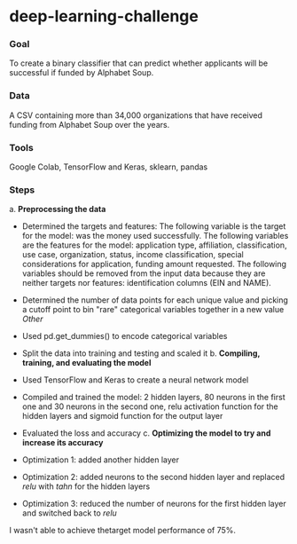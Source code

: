 # deep-learning-challenge
### Goal
To create a binary classifier that can predict whether applicants will be successful if funded by Alphabet Soup.
### Data
A CSV containing more than 34,000 organizations that have received funding from Alphabet Soup over the years.
### Tools
Google Colab, TensorFlow and Keras, sklearn, pandas
### Steps
a. **Preprocessing the data**
   - Determined the targets and features:
      The following variable is the target for the model: was the money used successfully.
      The following variables are the features for the model: application type, affiliation, classification, use case, organization, status, income classification, special considerations for application, funding amount requested.
      The following variables should be removed from the input data because they are neither targets nor features: identification columns (EIN and NAME). 
   - Determined the number of data points for each unique value and picking a cutoff point to bin "rare" categorical variables together in a new value *Other*
   - Used pd.get_dummies() to encode categorical variables
   - Split the data into training and testing and scaled it
b. **Compiling, training, and evaluating the model**

   - Used TensorFlow and Keras to create a neural network model
   - Compiled and trained the model: 2 hidden layers, 80 neurons in the first one and 30 neurons in the second one, relu activation function for the hidden layers and sigmoid function for the output layer
   - Evaluated the loss and accuracy
c. **Optimizing the model to try and increase its accuracy** 

  - Optimization 1: added another hidden layer
  - Optimization 2: added neurons to the second hidden layer and replaced *relu* with *tahn* for the hidden layers
  - Optimization 3: reduced the number of neurons for the first hidden layer and switched back to *relu*

I wasn't able to achieve thetarget model performance of 75%.
